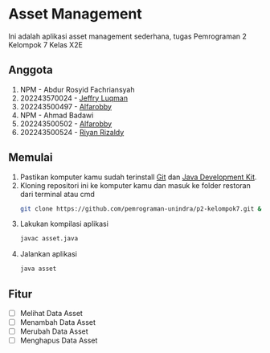# **Asset Management**
Ini adalah aplikasi asset management sederhana, tugas Pemrograman 2 Kelompok 7 Kelas X2E

## Anggota
1. NPM - Abdur Rosyid Fachriansyah
2. 202243570024 - [Jeffry Luqman](https://github.com/jeffry-luqman)
3. 202243500497 - [Alfarobby](https://github.com/Alfarobby27)
4. NPM - Ahmad Badawi
5. 202243500502 - [Alfarobby](https://github.com/sanggabuana453)
6. 202243500524 - [Riyan Rizaldy](https://github.com/riyanzaldy03) 

## Memulai
1. Pastikan komputer kamu sudah terinstall [Git](https://git-scm.com/) dan [Java Development Kit](http://jdk.java.net/).
2. Kloning repositori ini ke komputer kamu dan masuk ke folder restoran dari terminal atau cmd
	```bash
	git clone https://github.com/pemrograman-unindra/p2-kelompok7.git && cd p2-kelompok7
	```
3. Lakukan kompilasi aplikasi
	```bash
	javac asset.java
	```
4. Jalankan aplikasi
	```bash
	java asset
	```

## Fitur
- [ ] Melihat Data Asset
- [ ] Menambah Data Asset
- [ ] Merubah Data Asset
- [ ] Menghapus Data Asset

